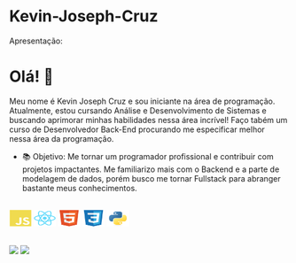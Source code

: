# Kevin-Joseph-Cruz

Apresentação:
# Olá! 👋  
Meu nome é Kevin Joseph Cruz e sou iniciante na área de programação.  
Atualmente, estou cursando Análise e Desenvolvimento de Sistemas e buscando aprimorar minhas habilidades nessa área incrível! 
Faço tabém um curso de Desenvolvedor Back-End procurando me especificar melhor nessa área da programação.
 
- 📚 Objetivo: Me tornar um programador profissional e contribuir com projetos impactantes. Me familiarizo mais com o Backend e a parte de modelagem de dados, porém busco me tornar Fullstack para abranger bastante meus conhecimentos. 

<div style="display: inline_block"><br>
  <img align="center" alt="Kevin-Js" height="30" width="40" src="https://raw.githubusercontent.com/devicons/devicon/master/icons/javascript/javascript-plain.svg">
  <img align="center" alt="Kevin-React" height="30" width="40" src="https://raw.githubusercontent.com/devicons/devicon/master/icons/react/react-original.svg">
  <img align="center" alt="Kevin-HTML" height="30" width="40" src="https://raw.githubusercontent.com/devicons/devicon/master/icons/html5/html5-original.svg">
  <img align="center" alt="Kevin-CSS" height="30" width="40" src="https://raw.githubusercontent.com/devicons/devicon/master/icons/css3/css3-original.svg">
  <img align="center" alt="Kevin-Python" height="30" width="40" src="https://raw.githubusercontent.com/devicons/devicon/master/icons/python/python-original.svg">
</div>
 <br><br>
<div> 
  <a href = "https://mail.google.com/mail/u/0/#inbox"><img src="https://img.shields.io/badge/-Gmail-%23333?style=for-the-badge&logo=gmail&logoColor=white" target="_blank"></a>
  <a href="https://www.linkedin.com/in/kevin-joseph-cruz-83691b227/" target="_blank"><img src="https://img.shields.io/badge/-LinkedIn-%230077B5?style=for-the-badge&logo=linkedin&logoColor=white" target="_blank"></a> 
  
</div>

